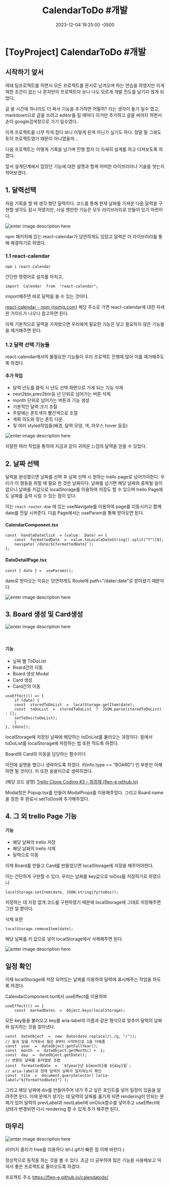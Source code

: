 ﻿---
layout: post
title:  "CalendarToDo #개발"
date:   2023-12-04 19:25:00 -0500
excerpt: "다음 프로젝트는 어떻게 기록을 남기며 진행 할지 더 자세히 설계를 하고 다져보도록 하겠다."
tags: CalendarToDo
category : [ToyProject 개발일지]

---

# [ToyProject] CalendarToDo #개발


## 시작하기 앞서
여태 팀프로젝트를 하면서 모든 프로젝트를 문서로 남겨오며 하는 연습을 하였지만 이게 제한 조건이 없는 나 혼자만의 프로젝트다 보니 나도 모르게 개발 진도를 남기지 않게 되었다.

글 쓸 시간에 하나라도 더 짜서 기능을 추가하면 어떨까? 라는 생각이 들기 일수 였고, markdown으로 글을 쓰려고 editor를 킬 때마다 이거만 추가하고 글을 써야지 하면서 손이 google검색창으로 가기 일수였다.

이게 프로젝트를 너무 작게 잡다 보니 이렇게 된게 아닌가 싶기도 하다. 정말 말 그래도 토이 프로젝트였기 때문이 아니였을까...

다음 프로젝트는 어떻게 기록을 남기며 진행 할지 더 자세히 설계를 하고 다져보도록 하겠다.

앞서 설계단계에서 잡았던 기능에 대한 설명과 함께 어떠한 라이브리러나 기술을 썻는지 적어보겠다.

## 1. 달력선택

처음 기획을 할 때 생각 했던 달력이다.
코드를 통해 현재 날짜를 가져온 다음 달력을 구현할 생각도 잠시 하였지만,
사실 웬만한 기능은 모두 라이브러리로 만들어 있기 마련이다.

![enter image description here](https://i.ibb.co/SVJkMMj/2023-12-04-200029.png)

npm 패키저에 있는 react-calendar가 당연하게도 있었고 달력은 이 라이브러리를 통해 해결하기로 하였다.
### 1.1 react-calendar
```
npm i react-calendar
```
간단한 명령어로 설치를 마치고,

    import  Calendar  from  "react-calendar";
import해주면 바로 달력을 쓸 수 있는 것이다.

[react-calendar - npm (npmjs.com)](https://www.npmjs.com/package/react-calendar)
해당 주소로 가면 react-calendar에 대한 자세한 가이드가 나오니 참고하면 된다.

이제 기본적으로 달력을 가져왔으면 우리에게 필요한 기능은 넣고 필요하지 않은 기능들을 제거해주면 된다.

### 1.2 달력 선택 기능들

react-calendar에서의 불필요한 기능들이 우리 프로젝트 진행에 많아 이를 제거해주도록 하겠다.

#### 추가 작업
-  달력 년도를 클릭 시 년도 선택 화면으로 가게 되는 기능 삭제
-  next2btn,prev2btn등 년 단위로 넘어가는 버튼 삭제
-  month 단위로 넘어가는 버튼과 기능 생성
-  기본적인 달력 크기 조절
-  주말에는 폰트색이 빨간색으로 조절
-  계획 의도와 맞는 폰트 다운
-  및 여러 styled작업들(배경, 달력 모양, 색, 마우스 hover 등등)

![enter image description here](https://i.ibb.co/F0cfXZG/2023-12-04-201614.png)

자잘한 여러 작업을 통하여 지금과 같이 귀여운 느낌의 달력을 얻을 수 있었다.

## 2. 날짜 선택

달력을 완성했으면 날짜를 선택 후 날짜 선택 시 원하는 trello page로 넘어가야한다.
우리가 이 행동을 취할 때 필요 한 것은 날짜이다.
날짜를 넘기면 해당 날짜와 중복될 일이 없으니 날짜를 키값으로 localStorage를 이용하여 저장도 할 수 있으며 trello Page에도 날짜를 출력 시킬 수 있는 점이 있다.

이는 `react-router-dom` 에 있는 useNavigate를 이용하여 page를 이동시키고 함께 date를 전달 시켜준다.
다음 Page에서는 useParam을 통해 받아오면 된다.

#### CalendarComponent.tsx

```
const  handleDateClick  = (value:  Date) => {
	const  formattedDate  =  value.toLocaleDateString().split("T")[0];
	navigate(`/date/${formattedDate}`);
};
```
#### DateDetailPage.tsx
```
const { date } =  useParams();
```

date로 받아오는 이유는 당연하게도 Route에 path="/date/:date"로 받아왔기 때문이다.

![enter image description here](https://i.ibb.co/x67LYYx/React-App-Microsoft-Edge-2023-12-04-22-04-52.gif)

## 3. Board 생성 및 Card생성

![enter image description here](https://i.ibb.co/W600yVX/React-App-Microsoft-Edge-2023-12-04-22-08-30.gif)

<br>

#### 기능
-  날짜 별 ToDoList
-  Board간의 이동
-  Board 생성 Modal
-  Card 생성
-  Card간의 이동

```
useEffect(() => {
	if (date) {
	const  storedToDoList  =  localStorage.getItem(date);
	const  toDoList  =  storedToDoList  ?  JSON.parse(storedToDoList) : [];
	setToDos(toDoList);
	}
}, [date]);
```

localStorage에 저장된 날짜에 해당하는 toDoList를 불러오는 과정이다.
밑에서 toDoList를 localStorage에 저장하는 법 또한 적도록 하겠다.

Board와 Card의 이동을 담당하는 함수이다.
<script src="https://gist.github.com/Flen-E/37b07440d0c0fdf9aa8bf9e7debcf5ab.js"></script>

이전에 설명을 했으니 생략하도록 하겠다.
if(info.type == "BOARD") 인 부분만 이해하면 될 것이다. 이 또한 응용이므로 생략하겠다.

(해당 코드 설명)
[Trello Clone Coding #3 – 최정재 (flen-e.github.io)](https://flen-e.github.io/CloneCoding-trello-clone-3/)

Modal창은 Popup.tsx를 만들어 ModalProps를 이용해주었다.
그리고 Board name을 정한 후 완료시 setToDos에 추가해주었다.

## 4. 그 외 trello Page 기능

#### 기능
-  해당 날짜의 trello 저장
-  해당 날짜의 trello 삭제
-  달력으로 이동

이제 Board를 만들고 Card를 만들었으면 localStorage에 저장을 해주어야한다.

이는 간단하게 구현할 수 있다.
우리는 날짜를 key값으로 toDos를 저장하기로 하였으니 
```
localStorage.setItem(date, JSON.stringify(toDos));
```
저장하는 데 지장 없게 코드를 구현하였기 때문에
localStorage에 그대로 저장해주면 그만 일 뿐이다.

삭제 또한 
```
localStorage.removeItem(date);
```
해당 날짜를 키 값으로 넣어 localStorage에서 삭제해주면 된다.

![enter image description here](https://i.ibb.co/PgG37SH/React-App-2-Microsoft-Edge-2023-12-04-22-36-05.gif)


## 일정 확인

이제 localStorage에 저장 되어있는 날짜를 이용하여 달력에 표시해주는 작업을 하도록 하겠다.

CalendarComponent.tsx에서 useEffect를 이용하여 

```
useEffect(() => {
	const  markedDates  =  Object.keys(localStorage);
```
모든 key들을 불러오고 key를 aria-label의 이름과 같은 형식으로 맞추어 달력의 날짜와 일치하는 것을 찾아낸다.
```
const  dateObject  =  new  Date(date.replace(/\./g, "/"));
// 월과 일을 가져와서 월은 0부터 시작하므로 1을 더해줌
const  year  =  dateObject.getFullYear();
const  month  =  dateObject.getMonth() +  1;
const  day  =  dateObject.getDate();
// 변환된 날짜를 문자열로 조합
const  formattedDate  =  `${year}년 ${month}월 ${day}일`;
// aria-label과 현재 달력의 날짜가 일치하는지 확인
const  tile  =  document.querySelector(`[aria-label="${formattedDate}"]`);
```

그리고 해당 날짜에 div를 만들어주어 내가 주고 싶은 포인트를 넣어 일정이 있음을 알려주면 된다.
이때 문제가 생기는 데 달력의 날짜를 옮기게 되면 rendering이 안되는 문제가 있어 달력의 prevLabel과 nextLabel에 onClick함수를 넣어주고 useEffect에 상태가 변경되면 다시 rendering 할 수 있게 추가 해주면 된다.

## 마무리

![enter image description here](https://i.ibb.co/sJYpPqh/React-App-2-Microsoft-Edge-2023-12-04-22-51-55.gif)

(이미지 올리기 free를 이용하다 보니 gif가 빠른 점 이해 바란다.)

정상적으로 동작을 하는 것을 볼 수 있다.
조금 더 공부하여 많은 기능을 사용해보고 익혀서 좋은 프로젝트로 돌아오도록 하겠다.

프로젝트 주소
https://flen-e.github.io/calendatodo/
